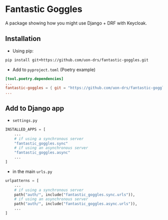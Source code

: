 # Fantastic Goggles
A package showing how you might use Django + DRF with Keycloak.

## Installation
- Using pip:
```bash
pip install git+https://github.com/uon-drs/fantastic-goggles.git
```

- Add to `pyproject.toml` (Poetry example)
```toml
[tool.poetry.dependencies]
...
fantastic-goggles = { git = "https://github.com/uon-drs/fantastic-goggles.git" }
...
```

## Add to Django app
- `settings.py`
```python
INSTALLED_APPS = [
    ...
    # if using a synchronous server
    "fantastic_goggles.sync"
    # if using an asynchronous server
    "fantastic_goggles.async"
    ...
]
```
- in the main `urls.py`
```python
urlpatterns = [
    ...
    # if using a synchronous server
    path("auth/", include("fantastic_goggles.sync.urls")),
    # if using an asynchronous server
    path("auth/", include("fantastic_goggles.async.urls")),
    ...
]
```